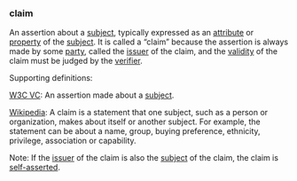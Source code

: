 ### claim

<p class="c8"><span>An assertion about a </span><span class="c2"><a class="c3" href="#h.voca6uuv1a4">subject</a></span><span>, typically expressed as an </span><span class="c2"><a class="c3" href="#h.ky5nh3yri7ak">attribute</a></span><span>&nbsp;or </span><span class="c2"><a class="c3" href="#h.c8vs1xa4uwn">property</a></span><span>&nbsp;of the </span><span class="c2"><a class="c3" href="#h.voca6uuv1a4">subject</a></span><span>. It is called a “claim” because the assertion is always made by some </span><span class="c2"><a class="c3" href="#h.cn6bno48fomj">party</a></span><span>, called the </span><span class="c2"><a class="c3" href="#h.xyrplzbvtffq">issuer</a></span><span>&nbsp;of the claim, and the </span><span class="c2"><a class="c3" href="#h.rbp41an0omv6">validity</a></span><span>&nbsp;of the claim must be judged by the </span><span class="c2"><a class="c3" href="#h.xfewd7t01hu0">verifier</a></span><span>.</span><span class="c0">&nbsp;</span></p><p class="c8"><span class="c0">Supporting definitions:</span></p><p class="c8"><span class="c2"><a class="c3" href="https://www.google.com/url?q=https://www.w3.org/TR/vc-data-model/%23terminology&amp;sa=D&amp;source=editors&amp;ust=1706779842548156&amp;usg=AOvVaw3O9VvBt3HC653qrT4R_tST">W3C VC</a></span><span>: An assertion made about a </span><span class="c2"><a class="c3" href="https://www.google.com/url?q=https://www.w3.org/TR/vc-data-model/%23dfn-subjects&amp;sa=D&amp;source=editors&amp;ust=1706779842548364&amp;usg=AOvVaw1ITajIh_fxvAjfSgC4f09w">subject</a></span><span class="c0">.</span></p><p class="c8"><span class="c2"><a class="c3" href="https://www.google.com/url?q=https://en.wikipedia.org/wiki/Claims-based_identity&amp;sa=D&amp;source=editors&amp;ust=1706779842548624&amp;usg=AOvVaw1dhj01h47d7_sotbDHXQQa">Wikipedia</a></span><span>: A claim is a statement that one subject, such as a person or organization, makes about itself or another subject. For example, the statement can be about a name, group, buying preference, </span><span>ethnicity</span><span class="c0">, privilege, association or capability.</span></p><p class="c8"><span>Note: If the </span><span class="c2"><a class="c3" href="#h.xyrplzbvtffq">issuer</a></span><span>&nbsp;of the claim is also the </span><span class="c2"><a class="c3" href="#h.voca6uuv1a4">subject</a></span><span>&nbsp;of the claim, the claim is </span><span class="c2"><a class="c3" href="#h.yg81kearf9rl">self-asserted</a></span><span class="c0">.</span></p>